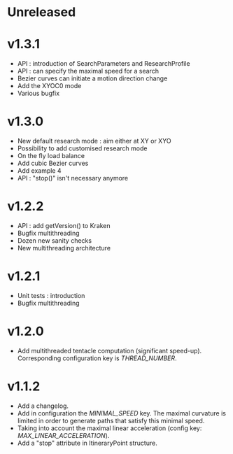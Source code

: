 # Unreleased

# v1.3.1
- API : introduction of SearchParameters and ResearchProfile
- API : can specify the maximal speed for a search
- Bezier curves can initiate a motion direction change
- Add the XYOC0 mode
- Various bugfix

# v1.3.0
- New default research mode : aim either at XY or XYO
- Possibility to add customised research mode
- On the fly load balance
- Add cubic Bezier curves
- Add example 4
- API : "stop()" isn't necessary anymore

# v1.2.2
- API : add getVersion() to Kraken
- Bugfix multithreading
- Dozen new sanity checks
- New multithreading architecture

# v1.2.1
- Unit tests : introduction
- Bugfix multithreading

# v1.2.0
- Add multithreaded tentacle computation (significant speed-up). Corresponding configuration key is *THREAD_NUMBER*.

# v1.1.2
- Add a changelog.
- Add in configuration the *MINIMAL_SPEED* key. The maximal curvature is limited in order to generate paths that satisfy this minimal speed.
- Taking into account the maximal linear acceleration (config key: *MAX_LINEAR_ACCELERATION*).
- Add a "stop" attribute in ItineraryPoint structure.
